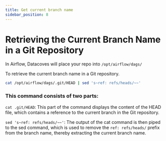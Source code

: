 ```yaml
---
title: Get current branch name
sidebar_position: 8
---
```


# Retrieving the Current Branch Name in a Git Repository

In Airflow, Datacoves will place your repo into `/opt/airflow/dags/` 

To retrieve the current branch name in a Git repository. 


``` bash
cat /opt/airflow/dags/.git/HEAD | sed 's~ref: refs/heads/~~'
```

### This command consists of two parts:

`cat .git/HEAD`: This part of the command displays the content of the HEAD file, which contains a reference to the current branch in the Git repository.

`sed 's~ref: refs/heads/~~'`: The output of the cat command is then piped to the sed command, which is used to remove the `ref: refs/heads/` prefix from the branch name, thereby extracting the current branch name.

